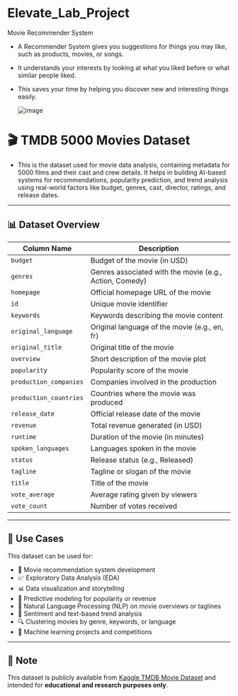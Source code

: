 
# Elevate_Lab_Project
Movie Recommender System

- A Recommender System gives you suggestions for things you may like, such as products, movies, or songs.
- It understands your interests by looking at what you liked before or what similar people liked.
- This saves your time by helping you discover new and interesting things easily.
  
  ![image](https://github.com/user-attachments/assets/b8167d39-2e00-40ab-8ade-8b06a6029865)

# 🎬 TMDB 5000 Movies Dataset

- This is the dataset used for movie data analysis, containing metadata for 5000 films and their cast and crew details. It helps in building AI-based systems for recommendations, popularity prediction, and trend analysis using real-world factors like budget, genres, cast, director, ratings, and release dates.

---

## 📊 Dataset Overview

| Column Name             | Description                                                  |
|-------------------------|--------------------------------------------------------------|
| `budget`                | Budget of the movie (in USD)                                 |
| `genres`                | Genres associated with the movie (e.g., Action, Comedy)      |
| `homepage`              | Official homepage URL of the movie                           |
| `id`                    | Unique movie identifier                                      |
| `keywords`              | Keywords describing the movie content                        |
| `original_language`     | Original language of the movie (e.g., en, fr)                |
| `original_title`        | Original title of the movie                                  |
| `overview`              | Short description of the movie plot                          |
| `popularity`            | Popularity score of the movie                                |
| `production_companies`  | Companies involved in the production                         |
| `production_countries`  | Countries where the movie was produced                       |
| `release_date`          | Official release date of the movie                           |
| `revenue`               | Total revenue generated (in USD)                             |
| `runtime`               | Duration of the movie (in minutes)                           |
| `spoken_languages`      | Languages spoken in the movie                                |
| `status`                | Release status (e.g., Released)                              |
| `tagline`               | Tagline or slogan of the movie                               |
| `title`                 | Title of the movie                                            |
| `vote_average`          | Average rating given by viewers                              |
| `vote_count`            | Number of votes received                                     |

---

## 🚀 Use Cases

This dataset can be used for:

- 🎥 Movie recommendation system development  
- 📈 Exploratory Data Analysis (EDA)  
- 📊 Data visualization and storytelling  
- 🤖 Predictive modeling for popularity or revenue  
- 🧠 Natural Language Processing (NLP) on movie overviews or taglines  
- 🧪 Sentiment and text-based trend analysis  
- 🔍 Clustering movies by genre, keywords, or language  
- 🧬 Machine learning projects and competitions

---

## 📌 Note

This dataset is publicly available from [Kaggle TMDB Movie Dataset](https://www.kaggle.com/datasets/tmdb/tmdb-movie-metadata) and intended for **educational and research purposes only**.




